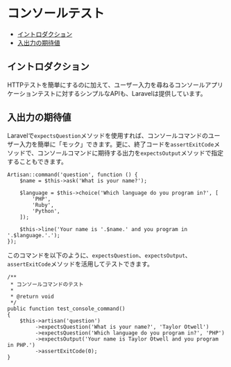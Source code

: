 # コンソールテスト

- [イントロダクション](#introduction)
- [入出力の期待値](#expecting-input-and-output)

## イントロダクション

HTTPテストを簡単にするのに加えて、ユーザー入力を尋ねるコンソールアプリケーションテストに対するシンプルなAPIも、Laravelは提供しています。

<a name="expecting-input-and-output"></a>
## 入出力の期待値

Laravelで`expectsQuestion`メソッドを使用すれば、コンソールコマンドのユーザー入力を簡単に「モック」できます。更に、終了コードを`assertExitCode`メソッドで、コンソールコマンドに期待する出力を`expectsOutput`メソッドで指定することもできます。

    Artisan::command('question', function () {
        $name = $this->ask('What is your name?');

        $language = $this->choice('Which language do you program in?', [
            'PHP',
            'Ruby',
            'Python',
        ]);

        $this->line('Your name is '.$name.' and you program in '.$language.'.');
    });

このコマンドを以下のように、`expectsQuestion`、`expectsOutput`、`assertExitCode`メソッドを活用してテストできます。

    /**
     * コンソールコマンドのテスト
     *
     * @return void
     */
    public function test_console_command()
    {
        $this->artisan('question')
             ->expectsQuestion('What is your name?', 'Taylor Otwell')
             ->expectsQuestion('Which language do you program in?', 'PHP')
             ->expectsOutput('Your name is Taylor Otwell and you program in PHP.')
             ->assertExitCode(0);
    }


